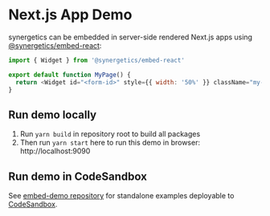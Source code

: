 # Next.js App Demo

synergetics can be embedded in server-side rendered Next.js apps using [@synergetics/embed-react](../embed-react):

```javascript
import { Widget } from '@synergetics/embed-react'

export default function MyPage() {
  return <Widget id="<form-id>" style={{ width: '50%' }} className="my-form" />
}
```

## Run demo locally

1. Run `yarn build` in repository root to build all packages
2. Then run `yarn start` here to run this demo in browser: http://localhost:9090

## Run demo in CodeSandbox

See [embed-demo repository](https://github.com/synergetics/embed-demo#react-nextjs) for standalone examples deployable to [CodeSandbox](https://codesandbox.io/).
